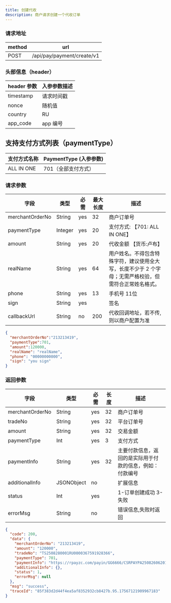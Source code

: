 ```yaml
---
title: 创建代收
description: 商户请求创建一个代收订单
---
```


### 请求地址

| method | url                        |
| ------ | -------------------------- |
| POST   | /api/pay/payment/create/v1 |

### 头部信息（header）

| header 参数 | 入参参数描述 |
| ----------- | ------------ |
| timestamp   | 请求时间戳   |
| nonce       | 随机值       |
| country     | RU           |
| app_code    | app 编号     |

## 支持支付方式列表（paymentType）

| 支付方式名称 | PaymentType (入参参数)          |
| ------------ |-----------------------------|
| ALL IN ONE   | 701（全部支付方式）                 |

### 请求参数

| 字段            | 类型      | 必需 | 最大长度 | 描述                                                   |
| --------------- |---------| ---- |------|------------------------------------------------------|
| merchantOrderNo | String  | yes  | 32   | 商户订单号                                                |
| paymentType     | Integer | yes  | 20   | 支付方式: 【701: ALL IN ONE】                              |
| amount          | String  | yes  | 20   | 代收金额 【货币:卢布】                                         |
| realName        | String  | yes  | 64   | 用户姓名。不得包含特殊字符，建议使用全大写，长度不少于 2 个字母；无需严格校验，但需符合正常姓名格式。 |
| phone           | String  | yes  | 13   | 手机号 11位                                              |
| sign            | String  | yes  |      | 签名                                                   |
| callbackUrl     | String  | no   | 200  | 代收回调地址，若不传, 则以商户配置为准                                 |

```json
{
  "merchantOrderNo":"213213419",
  "paymentType":701,
  "amount":120000,
  "realName": "realName",
  "phone": "00000000000",
  "sign": "you sign"
}
```

### 返回参数

| 字段            | 类型       | 必需 | 长度 | 描述                                                     |
| --------------- | ---------- | ---- | ---- | -------------------------------------------------------- |
| merchantOrderNo | String     | yes  | 32   | 商户订单号                                               |
| tradeNo         | String     | yes  | 32   | 平台订单号                                               |
| amount          | String     | yes  | 32   | 交易金额                                                 |
| paymentType     | Int        | yes  | 3    | 支付方式                                                 |
| paymentInfo     | String     | yes  | 32   | 主要付款信息，返回的是实际用于付款的信息，例如：付款编号 |
| additionalInfo  | JSONObject | no   |      | 扩展信息                                                 |
| status          | Int        | yes  |      | 1-订单创建成功 3-失败                                    |
| errorMsg        | String     | no   |      | 错误信息,失败时返回                                      |

```json
{
  "code": 200,
  "data": {
    "merchantOrderNo": "213213419",
    "amount": "120000",
    "tradeNo": "TS2508280001RU0000367591928366",
    "paymentType": 701,
    "paymentInfo": "https://rpayzc.com/payin/GG6666/CSRPAYPA25082606201388897224",
    "additionalInfo": {},
    "status": 1,
    "errorMsg": null
  },
  "msg": "success",
  "traceId": "85f383d2d44f4ea5af8352932cb8427b.95.17567121909967183"
}
```
